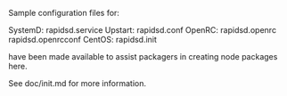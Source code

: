 Sample configuration files for:

SystemD: rapidsd.service
Upstart: rapidsd.conf
OpenRC:  rapidsd.openrc
         rapidsd.openrcconf
CentOS:  rapidsd.init

have been made available to assist packagers in creating node packages here.

See doc/init.md for more information.
